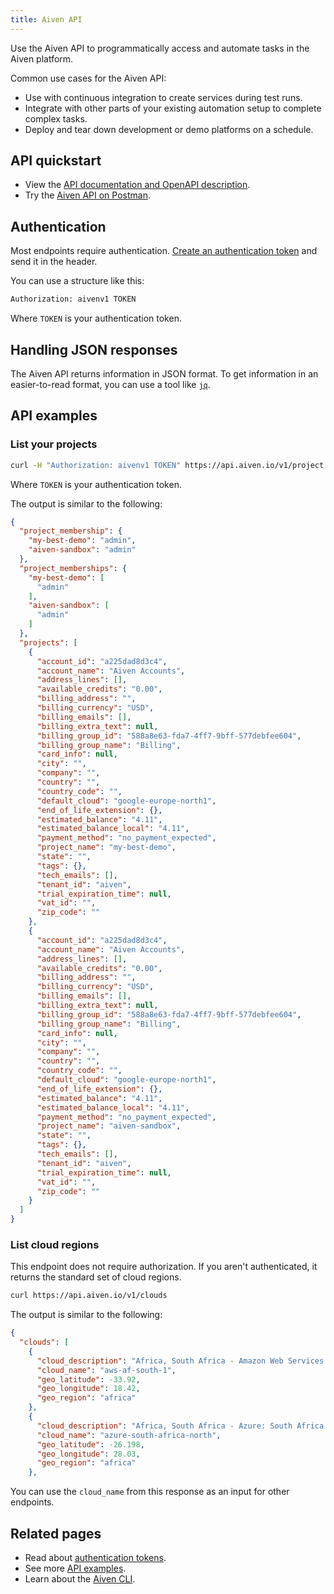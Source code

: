 ```yaml
---
title: Aiven API
---
```


Use the Aiven API to programmatically access and automate tasks in the Aiven platform.

Common use cases for the Aiven API:

-   Use with continuous integration to create services during test runs.
-   Integrate with other parts of your existing automation setup to
    complete complex tasks.
-   Deploy and tear down development or demo platforms on a schedule.

## API quickstart

-   View the [API documentation and OpenAPI
    description](https://api.aiven.io/doc/).
-   Try the [Aiven API on
    Postman](https://www.postman.com/aiven-apis/workspace/aiven/documentation/21112408-1f6306ef-982e-49f8-bdae-4d9fdadbd6cd).

## Authentication

Most endpoints require authentication.
[Create an authentication token](docs/platform/howto/create_authentication_token.md)
and send it in the header.

You can use a structure like this:

```bash
Authorization: aivenv1 TOKEN
```

Where `TOKEN` is your authentication token.

## Handling JSON responses

The Aiven API returns information in JSON format. To get
information in an easier-to-read format, you can use a tool like
[`jq`](https://stedolan.github.io/jq/).

## API examples

### List your projects

```bash
curl -H "Authorization: aivenv1 TOKEN" https://api.aiven.io/v1/project
```

Where `TOKEN` is your authentication token.

The output is similar to the following:

```json
{
  "project_membership": {
    "my-best-demo": "admin",
    "aiven-sandbox": "admin"
  },
  "project_memberships": {
    "my-best-demo": [
      "admin"
    ],
    "aiven-sandbox": [
      "admin"
    ]
  },
  "projects": [
    {
      "account_id": "a225dad8d3c4",
      "account_name": "Aiven Accounts",
      "address_lines": [],
      "available_credits": "0.00",
      "billing_address": "",
      "billing_currency": "USD",
      "billing_emails": [],
      "billing_extra_text": null,
      "billing_group_id": "588a8e63-fda7-4ff7-9bff-577debfee604",
      "billing_group_name": "Billing",
      "card_info": null,
      "city": "",
      "company": "",
      "country": "",
      "country_code": "",
      "default_cloud": "google-europe-north1",
      "end_of_life_extension": {},
      "estimated_balance": "4.11",
      "estimated_balance_local": "4.11",
      "payment_method": "no_payment_expected",
      "project_name": "my-best-demo",
      "state": "",
      "tags": {},
      "tech_emails": [],
      "tenant_id": "aiven",
      "trial_expiration_time": null,
      "vat_id": "",
      "zip_code": ""
    },
    {
      "account_id": "a225dad8d3c4",
      "account_name": "Aiven Accounts",
      "address_lines": [],
      "available_credits": "0.00",
      "billing_address": "",
      "billing_currency": "USD",
      "billing_emails": [],
      "billing_extra_text": null,
      "billing_group_id": "588a8e63-fda7-4ff7-9bff-577debfee604",
      "billing_group_name": "Billing",
      "card_info": null,
      "city": "",
      "company": "",
      "country": "",
      "country_code": "",
      "default_cloud": "google-europe-north1",
      "end_of_life_extension": {},
      "estimated_balance": "4.11",
      "estimated_balance_local": "4.11",
      "payment_method": "no_payment_expected",
      "project_name": "aiven-sandbox",
      "state": "",
      "tags": {},
      "tech_emails": [],
      "tenant_id": "aiven",
      "trial_expiration_time": null,
      "vat_id": "",
      "zip_code": ""
    }
  ]
}
```

### List cloud regions

This endpoint does not require authorization. If you aren't
authenticated, it returns the standard set of cloud regions.

```bash
curl https://api.aiven.io/v1/clouds
```

The output is similar to the following:

```json
{
  "clouds": [
    {
      "cloud_description": "Africa, South Africa - Amazon Web Services: Cape Town",
      "cloud_name": "aws-af-south-1",
      "geo_latitude": -33.92,
      "geo_longitude": 18.42,
      "geo_region": "africa"
    },
    {
      "cloud_description": "Africa, South Africa - Azure: South Africa North",
      "cloud_name": "azure-south-africa-north",
      "geo_latitude": -26.198,
      "geo_longitude": 28.03,
      "geo_region": "africa"
    },
```

You can use the `cloud_name` from this response as an input for other endpoints.

## Related pages

-   Read about
    [authentication tokens](/docs/platform/concepts/authentication-tokens).
-   See more [API examples](https://aiven.io/blog/your-first-aiven-api-call).
-   Learn about the [Aiven CLI](/docs/tools/cli).

